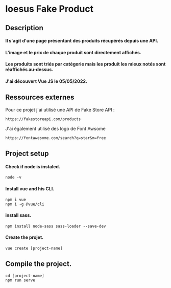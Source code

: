 # loesus Fake Product

## Description
#### Il s'agit d'une page présentant des produits récupérés depuis une API.
#### L'image et le prix de chaque produit sont directement affichés.
#### Les produits sont triés par catégorie mais les produit les mieux notés sont réaffichés au-dessus.
#### J'ai découvert Vue JS le 05/05/2022.

## Ressources externes
Pour ce projet j'ai utilisé une API de Fake Store API :
```
https://fakestoreapi.com/products
```
J'ai également utilisé des logo de Font Awsome
```
https://fontawesome.com/search?q=star&m=free
```


## Project setup

#### Check if node is instaled.
```
node -v
```
#### Install vue and his CLI.
```
npm i vue
npm i -g @vue/cli
```
#### install sass.
```
npm install node-sass sass-loader --save-dev
```
#### Create the projet.
```
vue create [project-name]
```
## Compile the project.
```
cd [project-name]
npm run serve
```
